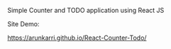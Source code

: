 Simple Counter and TODO application using React JS

Site Demo:

https://arunkarri.github.io/React-Counter-Todo/
